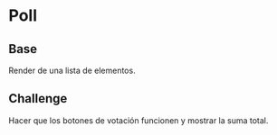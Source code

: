 # Poll

## Base
Render de una lista de elementos.

## Challenge
Hacer que los botones de votación funcionen y mostrar la suma total.